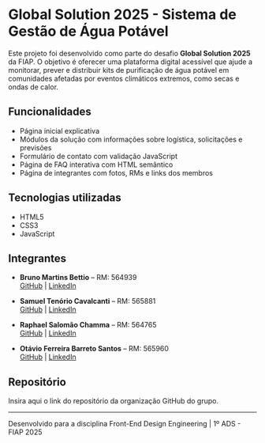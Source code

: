 # Global Solution 2025 - Sistema de Gestão de Água Potável

Este projeto foi desenvolvido como parte do desafio **Global Solution 2025** da FIAP. O objetivo é oferecer uma plataforma digital acessível que ajude a monitorar, prever e distribuir kits de purificação de água potável em comunidades afetadas por eventos climáticos extremos, como secas e ondas de calor.

## Funcionalidades
- Página inicial explicativa
- Módulos da solução com informações sobre logística, solicitações e previsões
- Formulário de contato com validação JavaScript
- Página de FAQ interativa com HTML semântico
- Página de integrantes com fotos, RMs e links dos membros

## Tecnologias utilizadas
- HTML5
- CSS3
- JavaScript

## Integrantes
- **Bruno Martins Bettio** – RM: 564939  
  [GitHub](https://github.com/TaikaWaititi) | [LinkedIn](https://www.linkedin.com/in/bruno-martins-bettio/)

- **Samuel Tenório Cavalcanti** – RM: 565881  
  [GitHub](https://github.com/SaaxzDev) | [LinkedIn](https://www.linkedin.com/in/samuel-ten%C3%B3rio-dev)

- **Raphael Salomão Chamma** – RM: 564765  
  [GitHub](https://github.com/salomaochamma) | [LinkedIn](https://www.linkedin.com/in/raphael-salom%C3%A3o-chamma-467b55200/)

- **Otávio Ferreira Barreto Santos** – RM: 565960  
  [GitHub](https://github.com/otavioxxt) | [LinkedIn](https://www.linkedin.com/in/otavio-ferreira-535089240/)

## Repositório
Insira aqui o link do repositório da organização GitHub do grupo.

---

Desenvolvido para a disciplina Front-End Design Engineering | 1º ADS - FIAP 2025